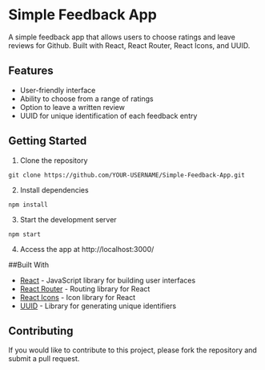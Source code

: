 # Simple Feedback App
A simple feedback app that allows users to choose ratings and leave reviews for Github. Built with React, React Router, React Icons, and UUID.

## Features
- User-friendly interface
- Ability to choose from a range of ratings
- Option to leave a written review
- UUID for unique identification of each feedback entry

## Getting Started
1. Clone the repository

`git clone https://github.com/YOUR-USERNAME/Simple-Feedback-App.git`

2. Install dependencies

`npm install`

3. Start the development server

`npm start`

4. Access the app at http://localhost:3000/

##Built With
- [React](https://reactjs.org/) - JavaScript library for building user interfaces
- [React Router](https://reactrouter.com/) - Routing library for React
- [React Icons](https://react-icons.netlify.com/#/) - Icon library for React
- [UUID](https://github.com/uuidjs/uuid) - Library for generating unique identifiers

## Contributing
If you would like to contribute to this project, please fork the repository and submit a pull request.
